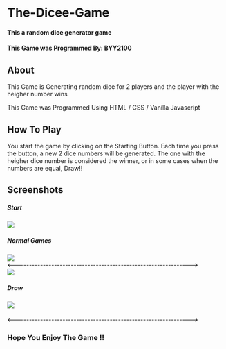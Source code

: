 # The-Dicee-Game
#### This a random dice generator game
#### This Game was Programmed By: BYY2100

## About
This Game is Generating random dice for 2 players and the player with the heigher number wins <br>

This Game was Programmed Using HTML / CSS / Vanilla Javascript

## How To Play

You start the game by clicking on the Starting Button. Each time you press the button, a new 2 dice numbers will be generated. The one with the heigher dice number is considered the winner, or in some cases when the numbers are equal, Draw!! 

## Screenshots

##### Start
<img src="https://i.imgur.com/21t6uSH.png"></img>

##### Normal Games
<img src="https://i.imgur.com/pJ6LfyN.png"></img>
<br>
<--------------------------------------------------------------->
<br>
<img src="https://i.imgur.com/K0KGWwZ.png"></img>

##### Draw
<img src="https://i.imgur.com/KSPfG32.png"></img>
<br>
<br>
<--------------------------------------------------------------->

### Hope You Enjoy The Game !!
